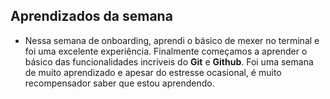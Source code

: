 ## Aprendizados da semana

* Nessa semana de onboarding, aprendi o básico de mexer no terminal e foi uma excelente experiência. Finalmente começamos a aprender o básico das funcionalidades incríveis do **Git** e **Github**. Foi uma semana de muito aprendizado e apesar do estresse ocasional, é muito recompensador saber que estou aprendendo. 